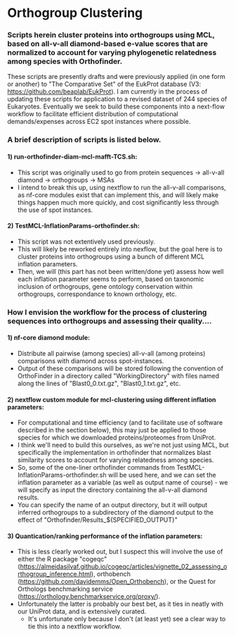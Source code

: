 # Orthogroup Clustering
### Scripts herein cluster proteins into orthogroups using MCL, based on all-v-all diamond-based e-value scores that are normalized to account for varying phylogenetic relatedness among species with Orthofinder. 
These scripts are presently drafts and were previously applied (in one form or another) to "The Comparative Set" of the EukProt database (V3: https://github.com/beaplab/EukProt).
I am currently in the process of updating these scripts for application to a revised dataset of 244 species of Eukaryotes.
Eventually we seek to build these components into a next-flow workflow to facilitate efficient distribution of computational demands/expenses across EC2 spot instances where possible. 

### A brief description of scripts is listed below. 
#### 1) run-orthofinder-diam-mcl-mafft-TCS.sh:
   -  This script was originally used to go from protein sequences -> all-v-all diamond -> orthogroups -> MSAs
   -  I intend to break this up, using nextflow to run the all-v-all comparisons, as nf-core modules exist that can implement this, and will likely make things happen much more quickly, and cost significantly less through the use of spot instances. 
    
#### 2) TestMCL-InflationParams-orthofinder.sh:
   -  This script was not extentively used previously.
   -  This will likely be reworked entirely into nexflow, but the goal here is to cluster proteins into orthogroups using a bunch of different MCL inflation parameters. 
   -  Then, we will (this part has not been written/done yet) assess how well each inflation parameter seems to perform, based on taxonomic inclusion of orthogroups, gene ontology conservation within orthogroups, correspondance to known orthology, etc. 

### How I envision the workflow for the process of clustering sequences into orthogroups and assessing their quality....
#### 1) nf-core diamond module:
   -  Distribute all pairwise (among species) all-v-all (among proteins) comparisons with diamond across spot-instances. 
   -  Output of these comparisons will be stored following the convention of OrthoFinder in a directory called "WorkingDirectory" with files named along the lines of "Blast0_0.txt.gz", "Blast0_1.txt.gz", etc. 
#### 2) nextflow custom module for mcl-clustering using different inflation parameters:
   - For computational and time efficiency (and to facilitate use of software described in the section below), this may just be applied to those species for which we downloaded proteins/proteomes from UniProt. 
   - I think we'll need to build this ourselves, as we're not just using MCL, but specifically the implementation in orthofinder that normalizes blast similarity scores to account for varying relatedness among species. 
   - So, some of the one-liner orthofinder commands from TestMCL-InflationParams-orthofinder.sh will be used here, and we can set the inflation parameter as a variable (as well as output name of course) - we will specify as input the directory containing the all-v-all diamond results.
   - You can specify the name of an output directory, but it will output inferred orthogroups to a subdirectory of the diamond output to the effect of "Orthofinder/Results_${SPECIFIED_OUTPUT}"
#### 3) Quantication/ranking performance of the inflation parameters:
   - This is less clearly worked out, but I suspect this will involve the use of either the R package "cogeqc" (https://almeidasilvaf.github.io/cogeqc/articles/vignette_02_assessing_orthogroup_inference.html), orthobench (https://github.com/davidemms/Open_Orthobench), or the Quest for Orthologs benchmarking service (https://orthology.benchmarkservice.org/proxy/).
   - Unfortunately the latter is probably our best bet, as it ties in neatly with our UniProt data, and is extensively curated. 
     - It's unfortunate only because I don't (at least yet) see a clear way to tie this into a nextflow workflow. 
